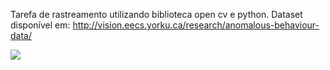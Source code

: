 Tarefa de rastreamento utilizando biblioteca open cv e python. 
Dataset disponível em: http://vision.eecs.yorku.ca/research/anomalous-behaviour-data/



![](nav.gif)

